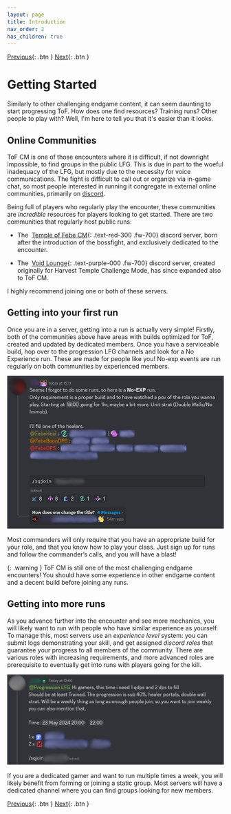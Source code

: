 ```yaml
---
layout: page
title: Introduction
nav_order: 2
has_children: true
---
```

[Previous](../index.html){: .btn } [Next](arcdps-logs.html){: .btn }

# Getting Started

Similarly to other challenging endgame content, it can seem daunting to start progressing ToF. How does one find resources? Training runs? Other people to play with? Well, I'm here to tell you that it's easier than it looks. 

## Online Communities

ToF CM is one of those encounters where it is difficult, if not downright impossible, to find groups in the public LFG. This is due in part to the woeful inadequacy of the LFG, but mostly due to the necessity for voice communications. The fight is difficult to call out or organize via in-game chat, so most people interested in running it congregate in external online communities, primarily on [discord](https://discord.com/).

Being full of players who regularly play the encounter, these communities are _incredible_ resources for players looking to get started. There are two communities that regularly host public runs:

- The <img class="inline tof_icon"> [Temple of Febe CM](https://discord.gg/tofcm){: .text-red-300 .fw-700} discord server, born after the introduction of the bossfight, and exclusively dedicated to the encounter.

- The <img class="inline vl_icon"> [Void Lounge](https://discord.gg/UXmjTayf){: .text-purple-000 .fw-700}  discord server, created originally for Harvest Temple Challenge Mode, has since expanded also to ToF CM.

I highly recommend joining one or both of these servers.

## Getting into your first run

Once you are in a server, getting into a run is actually very simple! Firstly, both of the communities above have areas with builds optimized for ToF, created and updated by dedicated members. Once you have a serviceable build, hop over to the progression LFG channels and look for a No Experience run. These are made for people like you! No-exp events are run regularly on both communities by experienced members.

![Example of a No-Exp signup](../images/introduction/signup.webp)

Most commanders will only require that you have an appropriate build for your role, and that you know how to play your class. Just sign up for runs and follow the commander’s calls, and you will have a blast!

{: .warning }
ToF CM is still one of the most challenging endgame encounters! You should have some experience in other endgame content and a decent build before joining any runs.

## Getting into more runs

As you advance further into the encounter and see more mechanics, you will likely want to run with people who have similar experience as yourself. To manage this, most servers use an _experience level_ system: you can submit logs demonstrating your skill, and get assigned _discord roles_ that guarantee your progress to all members of the community. There are various roles with increasing requirements, and more advanced roles are prerequisite to eventually get into runs with players going for the kill.

![Example of a more advanced signup](../images/introduction/signup2.webp)

If you are a dedicated gamer and want to run multiple times a week, you will likely benefit from forming or joining a static group. Most servers will have a dedicated channel where you can find groups looking for new members.

[Previous](../index.html){: .btn } [Next](arcdps-logs.html){: .btn }